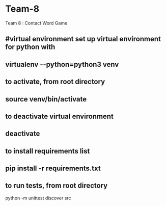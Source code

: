 # Team-8
Team 8 : Contact Word Game

#virtual environment
set up virtual environment for python with
-
virtualenv --python=python3 venv
-
to activate, from root directory
-
source venv/bin/activate
-
to deactivate virtual environment
-
deactivate
-
to install requirements list
-
pip install -r requirements.txt
-
to run tests, from root directory
-
python -m unittest discover src
